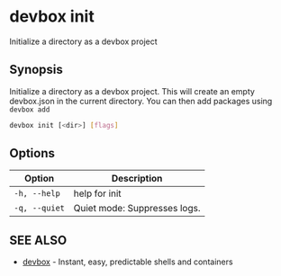 # devbox init

Initialize a directory as a devbox project

## Synopsis

Initialize a directory as a devbox project. This will create an empty devbox.json in the current directory. You can then add packages using `devbox add`

```bash
devbox init [<dir>] [flags]
```

## Options

<!--Markdown Table of Options  -->
| Option | Description |
| --- | --- |
| `-h, --help` | help for init |
| `-q, --quiet` | Quiet mode: Suppresses logs. |

## SEE ALSO

* [devbox](./devbox.md)	 - Instant, easy, predictable shells and containers

